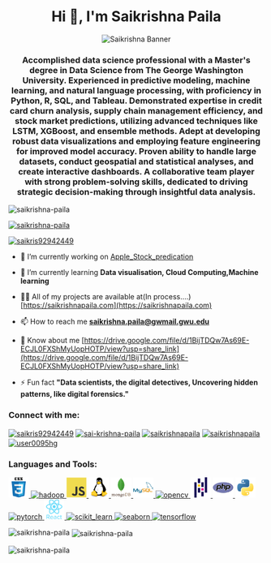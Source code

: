 <h1 align="center">Hi 👋, I'm Saikrishna Paila</h1>

<p align="center">
  <img src="https://github.com/Saikrishna-Paila/Saikrishna-Paila/blob/main/Saikrishna_Banner1.png" alt="Saikrishna Banner" />
</p>

<h3 align="center">Accomplished data science professional with a Master's degree in Data Science from The George Washington University. Experienced in predictive modeling, machine learning, and natural language processing, with proficiency in Python, R, SQL, and Tableau. Demonstrated expertise in credit card churn analysis, supply chain management efficiency, and stock market predictions, utilizing advanced techniques like LSTM, XGBoost, and ensemble methods. Adept at developing robust data visualizations and employing feature engineering for improved model accuracy. Proven ability to handle large datasets, conduct geospatial and statistical analyses, and create interactive dashboards. A collaborative team player with strong problem-solving skills, dedicated to driving strategic decision-making through insightful data analysis.</h3>



<p align="left"> <img src="https://komarev.com/ghpvc/?username=saikrishna-paila&label=Profile%20views&color=0e75b6&style=flat" alt="saikrishna-paila" /> </p>

<p align="left"> <a href="https://github.com/ryo-ma/github-profile-trophy"><img src="https://github-profile-trophy.vercel.app/?username=saikrishna-paila" alt="saikrishna-paila" /></a> </p>

<p align="left"> <a href="https://twitter.com/saikris92942449" target="blank"><img src="https://img.shields.io/twitter/follow/saikris92942449?logo=twitter&style=for-the-badge" alt="saikris92942449" /></a> </p>

- 🔭 I’m currently working on [Apple_Stock_predication](https://github.com/Saikrishna-Paila/Apple_stock_predication_using_LSTM-GRU-ARIMA)

- 🌱 I’m currently learning **Data visualisation, Cloud Computing,Machine learning**

- 👨‍💻 All of my projects are available at(In process....) [https://saikrishnapaila.com](https://saikrishnapaila.com)

- 📫 How to reach me **saikrishna.paila@gwmail.gwu.edu**

- 📄 Know about me [https://drive.google.com/file/d/1BijTDQw7As69E-ECJL0FXShMyUopHOTP/view?usp=share_link](https://drive.google.com/file/d/1BijTDQw7As69E-ECJL0FXShMyUopHOTP/view?usp=share_link)

- ⚡ Fun fact **"Data scientists, the digital detectives, Uncovering hidden patterns, like digital forensics."**

<h3 align="left">Connect with me:</h3>
<p align="left">
<a href="https://twitter.com/saikris92942449" target="blank"><img align="center" src="https://raw.githubusercontent.com/rahuldkjain/github-profile-readme-generator/master/src/images/icons/Social/twitter.svg" alt="saikris92942449" height="30" width="40" /></a>
<a href="https://linkedin.com/in/sai-krishna-paila" target="blank"><img align="center" src="https://raw.githubusercontent.com/rahuldkjain/github-profile-readme-generator/master/src/images/icons/Social/linked-in-alt.svg" alt="sai-krishna-paila" height="30" width="40" /></a>
<a href="https://kaggle.com/saikrishnapaila" target="blank"><img align="center" src="https://raw.githubusercontent.com/rahuldkjain/github-profile-readme-generator/master/src/images/icons/Social/kaggle.svg" alt="saikrishnapaila" height="30" width="40" /></a>
<a href="https://instagram.com/saikrishnapaila" target="blank"><img align="center" src="https://raw.githubusercontent.com/rahuldkjain/github-profile-readme-generator/master/src/images/icons/Social/instagram.svg" alt="saikrishnapaila" height="30" width="40" /></a>
<a href="https://www.leetcode.com/user0095hg" target="blank"><img align="center" src="https://raw.githubusercontent.com/rahuldkjain/github-profile-readme-generator/master/src/images/icons/Social/leet-code.svg" alt="user0095hg" height="30" width="40" /></a>
</p>

<h3 align="left">Languages and Tools:</h3>
<p align="left"> 
<a href="https://www.w3schools.com/css/" target="_blank" rel="noreferrer"> <img src="https://raw.githubusercontent.com/devicons/devicon/master/icons/css3/css3-original-wordmark.svg" alt="css3" width="40" height="40"/> </a> 
<a href="https://hadoop.apache.org/" target="_blank" rel="noreferrer"> <img src="https://www.vectorlogo.zone/logos/apache_hadoop/apache_hadoop-icon.svg" alt="hadoop" width="40" height="40"/> </a> 
<a href="https://developer.mozilla.org/en-US/docs/Web/JavaScript" target="_blank" rel="noreferrer"> <img src="https://raw.githubusercontent.com/devicons/devicon/master/icons/javascript/javascript-original.svg" alt="javascript" width="40" height="40"/> </a> 
<a href="https://www.linux.org/" target="_blank" rel="noreferrer"> <img src="https://raw.githubusercontent.com/devicons/devicon/master/icons/linux/linux-original.svg" alt="linux" width="40" height="40"/> </a> 
<a href="https://www.mongodb.com/" target="_blank" rel="noreferrer"> <img src="https://raw.githubusercontent.com/devicons/devicon/master/icons/mongodb/mongodb-original-wordmark.svg" alt="mongodb" width="40" height="40"/> </a> 
<a href="https://www.mysql.com/" target="_blank" rel="noreferrer"> <img src="https://raw.githubusercontent.com/devicons/devicon/master/icons/mysql/mysql-original-wordmark.svg" alt="mysql" width="40" height="40"/> </a> 
<a href="https://opencv.org/" target="_blank" rel="noreferrer"> <img src="https://www.vectorlogo.zone/logos/opencv/opencv-icon.svg" alt="opencv" width="40" height="40"/> </a> 
<a href="https://pandas.pydata.org/" target="_blank" rel="noreferrer"> <img src="https://raw.githubusercontent.com/devicons/devicon/2ae2a900d2f041da66e950e4d48052658d850630/icons/pandas/pandas-original.svg" alt="pandas" width="40" height="40"/> </a> 
<a href="https://www.php.net" target="_blank" rel="noreferrer"> <img src="https://raw.githubusercontent.com/devicons/devicon/master/icons/php/php-original.svg" alt="php" width="40" height="40"/> </a> 
<a href="https://www.python.org" target="_blank" rel="noreferrer"> <img src="https://raw.githubusercontent.com/devicons/devicon/master/icons/python/python-original.svg" alt="python" width="40" height="40"/> </a> 
<a href="https://pytorch.org/" target="_blank" rel="noreferrer"> <img src="https://www.vectorlogo.zone/logos/pytorch/pytorch-icon.svg" alt="pytorch" width="40" height="40"/> </a> 
<a href="https://reactjs.org/" target="_blank" rel="noreferrer"> <img src="https://raw.githubusercontent.com/devicons/devicon/master/icons/react/react-original-wordmark.svg" alt="react" width="40" height="40"/> </a> 
<a href="https://scikit-learn.org/" target="_blank" rel="noreferrer"> <img src="https://upload.wikimedia.org/wikipedia/commons/0/05/Scikit_learn_logo_small.svg" alt="scikit_learn" width="40" height="40"/> </a> 
<a href="https://seaborn.pydata.org/" target="_blank" rel="noreferrer"> <img src="https://seaborn.pydata.org/_images/logo-mark-lightbg.svg" alt="seaborn" width="40" height="40"/> </a> 
<a href="https://www.tensorflow.org" target="_blank" rel="noreferrer"> <img src="https://www.vectorlogo.zone/logos/tensorflow/tensorflow-icon.svg" alt="tensorflow" width="40" height="40"/> </a> 
</p>

<p><img align="left" src="https://github-readme-stats.vercel.app/api/top-langs?username=saikrishna-paila&show_icons=true&locale=en&layout=compact" alt="saikrishna-paila" /></p>

<p>&nbsp;<img align="center" src="https://github-readme-stats.vercel.app/api?username=saikrishna-paila&show_icons=true&locale=en" alt="saikrishna-paila" /></p>

<p><img align="center" src="https://github-readme-streak-stats.herokuapp.com/?user=saikrishna-paila&" alt="saikrishna-paila" /></p>
